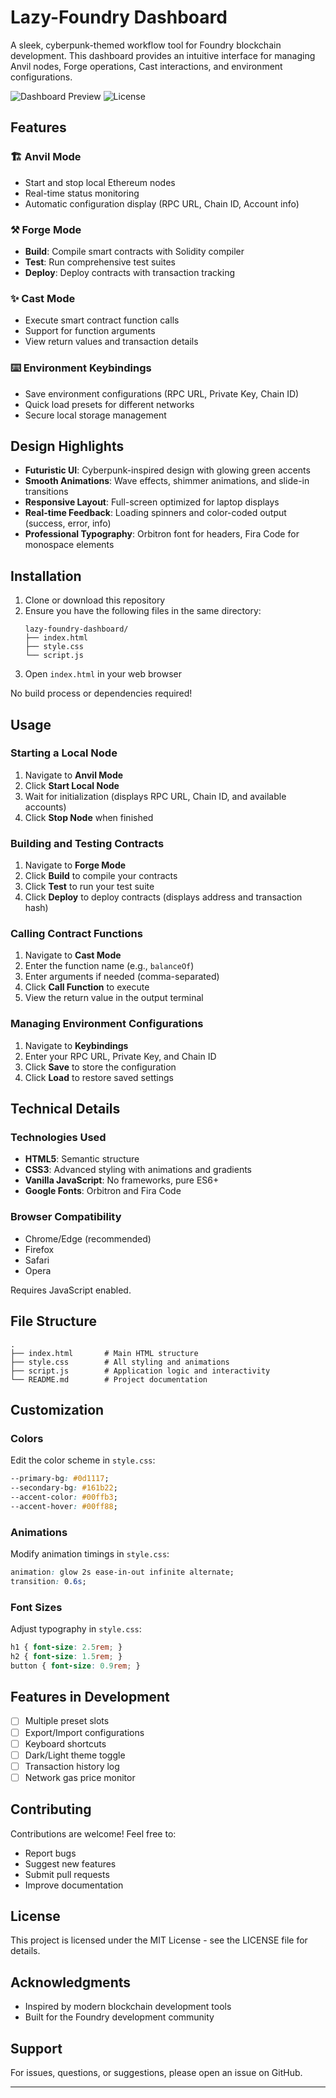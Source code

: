 # Lazy-Foundry Dashboard

A sleek, cyberpunk-themed workflow tool for Foundry blockchain development. This dashboard provides an intuitive interface for managing Anvil nodes, Forge operations, Cast interactions, and environment configurations.

![Dashboard Preview](https://img.shields.io/badge/Status-Active-brightgreen) ![License](https://img.shields.io/badge/License-MIT-blue)

## Features

### 🏗️ Anvil Mode
- Start and stop local Ethereum nodes
- Real-time status monitoring
- Automatic configuration display (RPC URL, Chain ID, Account info)

### ⚒️ Forge Mode
- **Build**: Compile smart contracts with Solidity compiler
- **Test**: Run comprehensive test suites
- **Deploy**: Deploy contracts with transaction tracking

### ✨ Cast Mode
- Execute smart contract function calls
- Support for function arguments
- View return values and transaction details

### ⌨️ Environment Keybindings
- Save environment configurations (RPC URL, Private Key, Chain ID)
- Quick load presets for different networks
- Secure local storage management

## Design Highlights

- **Futuristic UI**: Cyberpunk-inspired design with glowing green accents
- **Smooth Animations**: Wave effects, shimmer animations, and slide-in transitions
- **Responsive Layout**: Full-screen optimized for laptop displays
- **Real-time Feedback**: Loading spinners and color-coded output (success, error, info)
- **Professional Typography**: Orbitron font for headers, Fira Code for monospace elements

## Installation

1. Clone or download this repository
2. Ensure you have the following files in the same directory:
   ```
   lazy-foundry-dashboard/
   ├── index.html
   ├── style.css
   └── script.js
   ```
3. Open `index.html` in your web browser

No build process or dependencies required!

## Usage

### Starting a Local Node
1. Navigate to **Anvil Mode**
2. Click **Start Local Node**
3. Wait for initialization (displays RPC URL, Chain ID, and available accounts)
4. Click **Stop Node** when finished

### Building and Testing Contracts
1. Navigate to **Forge Mode**
2. Click **Build** to compile your contracts
3. Click **Test** to run your test suite
4. Click **Deploy** to deploy contracts (displays address and transaction hash)

### Calling Contract Functions
1. Navigate to **Cast Mode**
2. Enter the function name (e.g., `balanceOf`)
3. Enter arguments if needed (comma-separated)
4. Click **Call Function** to execute
5. View the return value in the output terminal

### Managing Environment Configurations
1. Navigate to **Keybindings**
2. Enter your RPC URL, Private Key, and Chain ID
3. Click **Save** to store the configuration
4. Click **Load** to restore saved settings

## Technical Details

### Technologies Used
- **HTML5**: Semantic structure
- **CSS3**: Advanced styling with animations and gradients
- **Vanilla JavaScript**: No frameworks, pure ES6+
- **Google Fonts**: Orbitron and Fira Code

### Browser Compatibility
- Chrome/Edge (recommended)
- Firefox
- Safari
- Opera

Requires JavaScript enabled.

## File Structure

```
.
├── index.html       # Main HTML structure
├── style.css        # All styling and animations
├── script.js        # Application logic and interactivity
└── README.md        # Project documentation
```

## Customization

### Colors
Edit the color scheme in `style.css`:
```css
--primary-bg: #0d1117;
--secondary-bg: #161b22;
--accent-color: #00ffb3;
--accent-hover: #00ff88;
```

### Animations
Modify animation timings in `style.css`:
```css
animation: glow 2s ease-in-out infinite alternate;
transition: 0.6s;
```

### Font Sizes
Adjust typography in `style.css`:
```css
h1 { font-size: 2.5rem; }
h2 { font-size: 1.5rem; }
button { font-size: 0.9rem; }
```

## Features in Development

- [ ] Multiple preset slots
- [ ] Export/Import configurations
- [ ] Keyboard shortcuts
- [ ] Dark/Light theme toggle
- [ ] Transaction history log
- [ ] Network gas price monitor

## Contributing

Contributions are welcome! Feel free to:
- Report bugs
- Suggest new features
- Submit pull requests
- Improve documentation

## License

This project is licensed under the MIT License - see the LICENSE file for details.

## Acknowledgments

- Inspired by modern blockchain development tools
- Built for the Foundry development community

## Support

For issues, questions, or suggestions, please open an issue on GitHub.

---
